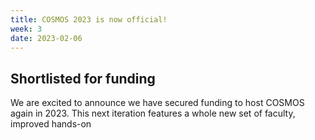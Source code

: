 ```yaml
---
title: COSMOS 2023 is now official!
week: 3
date: 2023-02-06
---
```


## Shortlisted for funding

We are excited to announce we have secured funding to host COSMOS again in 2023. This next iteration features a whole new set of faculty, improved hands-on 